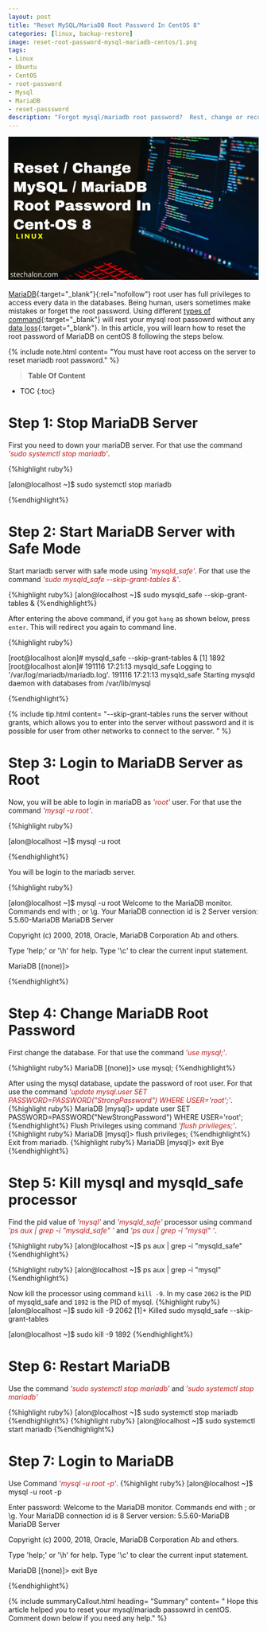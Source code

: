 ```yaml
---
layout: post
title: "Reset MySQL/MariaDB Root Password In CentOS 8"
categories: [linux, backup-restore]
image: reset-root-password-mysql-mariadb-centos/1.png
tags:
- Linux
- Ubuntu
- CentOS
- root-password
- Mysql
- MariaDB
- reset-passsword
description: "Forgot mysql/mariadb root password?  Rest, change or recover the root password of mysql using skip grant tables command in centOS Linux."
---
```

![Reset MySQL/MariaDB Root Password In CentOS 8 | sTechalon.com](/static/img/posts/reset-root-password-mysql-mariadb-centos/1.png)<br><br>
[MariaDB](https://mariadb.org/){:target="_blank"}{:rel="nofollow"} root user has full privileges to access every data in the databases. Being human, users sometimes make mistakes or forget the root password. Using different [types of command](https://stechalon.com/linux-bash-shell-command-types){:target="_blank"} will rest your mysql root passowrd without any [data loss](https://stechalon.com/install-systemback-restore-previous-state-ubuntu-linux){:target="_blank"}. In this article, you will learn how to reset the root password of MariaDB on centOS 8 following the steps below.

{% include note.html content= "You must have root access on the server to reset mariadb root password." %}

> **Table Of Content**

* TOC
{:toc}

# Step 1: Stop MariaDB Server
First you need to down your mariaDB server. For that use the command  <span style="color:#bb1919">*'sudo systemctl stop mariadb'*</span>.  

{%highlight ruby%}

[alon@localhost ~]$ sudo systemctl stop mariadb

{%endhighlight%}

# Step 2: Start MariaDB Server with Safe Mode
Start mariadb server with safe mode using <span style="color:#bb1919">*'mysqld_safe'*</span>. For that use the command  <span style="color:#bb1919">*'sudo mysqld_safe --skip-grant-tables &'*</span>.

{%highlight ruby%}
[alon@localhost ~]$ sudo mysqld_safe --skip-grant-tables &
{%endhighlight%}

After entering the above command, if you got `hang` as shown below, press `enter`.  This will redirect you again to command line.

{%highlight ruby%}

[root@localhost alon]# mysqld_safe --skip-grant-tables &
[1] 1892
[root@localhost alon]# 191116 17:21:13 mysqld_safe Logging to '/var/log/mariadb/mariadb.log'.
191116 17:21:13 mysqld_safe Starting mysqld daemon with databases from /var/lib/mysql

{%endhighlight%}

{% include tip.html content= "--skip-grant-tables  runs the server without grants, which allows you to enter into the server without password and it is possible for user from other networks to connect to the server. " %}
# Step 3: Login to MariaDB Server as Root
Now, you will be able  to login in mariaDB as  <span style="color:#bb1919">*'root'*</span> user. For that use the command <span style="color:#bb1919">*'mysql -u root'*</span>.

{%highlight ruby%}

[alon@localhost ~]$ mysql -u root

{%endhighlight%}

You will be login to the mariadb server.  

{%highlight ruby%}

[alon@localhost ~]$ mysql -u root
Welcome to the MariaDB monitor.  Commands end with ; or \g.
Your MariaDB connection id is 2
Server version: 5.5.60-MariaDB MariaDB Server

Copyright (c) 2000, 2018, Oracle, MariaDB Corporation Ab and others.

Type 'help;' or '\h' for help. Type '\c' to clear the current input statement.

MariaDB [(none)]>

{%endhighlight%}

# Step 4: Change MariaDB Root Password
First change the database. For that use the command <span style="color:#bb1919">*'use mysql;'*</span>.

{%highlight ruby%}
MariaDB [(none)]> use mysql;
{%endhighlight%}

After using the mysql database, update the password of root user. For that use the command  <span style="color:#bb1919">*'update mysql.user SET PASSWORD=PASSWORD("StrongPassword") WHERE USER='root';'*</span>.
{%highlight ruby%}
MariaDB [mysql]> update user SET PASSWORD=PASSWORD("NewStrongPassword") WHERE USER='root';
{%endhighlight%}
Flush Privileges using command <span style="color:#bb1919">*'flush privileges;'*</span>.
{%highlight ruby%}
MariaDB [mysql]> flush privileges;
{%endhighlight%}
Exit from mariadb.
{%highlight ruby%}
MariaDB [mysql]> exit
Bye
{%endhighlight%}

# Step 5: Kill mysql and mysqld_safe processor
Find the pid value of <span style="color:#bb1919">*'mysql'*</span> and <span style="color:#bb1919">*'mysqld_safe'*</span> processor using command <span style="color:#bb1919">*'ps aux | grep -i "mysqld_safe" '*</span> and <span style="color:#bb1919">*'ps aux | grep -i "mysql" '*</span>.

{%highlight ruby%}
[alon@localhost ~]$ ps aux | grep -i "mysqld_safe"
{%endhighlight%}

{%highlight ruby%}
[alon@localhost ~]$ ps aux | grep -i "mysql"
{%endhighlight%}

Now kill the processor using command `kill -9`. In my case `2062` is the PID of mysqld_safe and `1892` is the PID of mysql.
{%highlight ruby%}
[alon@localhost ~]$ sudo kill -9 2062
[1]+  Killed                  sudo mysqld_safe --skip-grant-tables

[alon@localhost ~]$ sudo kill -9 1892
{%endhighlight%}

# Step 6: Restart MariaDB
Use the command <span style="color:#bb1919">*'sudo systemctl stop mariadb'*</span> and <span style="color:#bb1919">*'sudo systemctl stop mariadb'*</span>

{%highlight ruby%}
[alon@localhost ~]$ sudo systemctl stop mariadb
{%endhighlight%}
{%highlight ruby%}
[alon@localhost ~]$ sudo systemctl start mariadb
{%endhighlight%}

# Step 7: Login to MariaDB 
Use Command <span style="color:#bb1919">*'mysql -u root -p'*</span>.
{%highlight ruby%}
[alon@localhost ~]$ mysql -u root -p

Enter password:
Welcome to the MariaDB monitor.  Commands end with ; or \g.
Your MariaDB connection id is 8
Server version: 5.5.60-MariaDB MariaDB Server

Copyright (c) 2000, 2018, Oracle, MariaDB Corporation Ab and others.

Type 'help;' or '\h' for help. Type '\c' to clear the current input statement.

MariaDB [(none)]> exit
Bye

{%endhighlight%}

{% include summaryCallout.html heading= "Summary" content= " Hope this article helped you to reset your mysql/mariadb passowrd in centOS. Comment down below if you need any help." %}